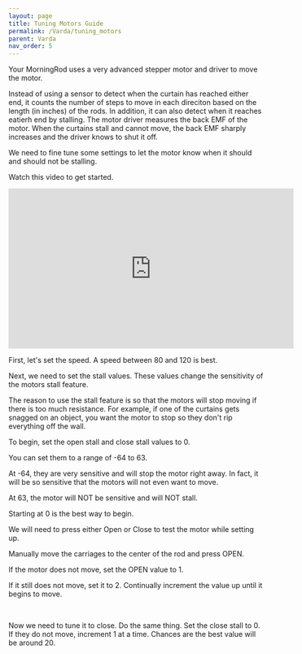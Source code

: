 ```yaml
---
layout: page
title: Tuning Motors Guide
permalink: /Varda/tuning_motors
parent: Varda
nav_order: 5
---
```


<p>Your MorningRod uses a very advanced stepper motor and driver to move the motor. </p>
<p>Instead of using a sensor to detect when the curtain has reached either end, it counts the number of steps to move in each direciton based on the length (in inches) of the rods. In addition, it can also detect when it reaches eatierh end by stalling. The motor driver measures the back EMF of the motor. When the curtains stall and cannot move, the back EMF sharply increases and the driver knows to shut it off.</p>
<p>We need to fine tune some settings to let the motor know when it should and should not be stalling. </p>
<p>Watch this video to get started.</p>
<p><iframe width="560" height="315" src="https://www.youtube.com/embed/eR2Ug87tsek" frameborder="0" allow="accelerometer; autoplay; encrypted-media; gyroscope; picture-in-picture" allowfullscreen=""></iframe></p>
<p>First, let's set the speed. A speed between 80 and 120 is best. </p>
<p>Next, we need to set the stall values. These values change the sensitivity of the motors stall feature. </p>
<p>The reason to use the stall feature is so that the motors will stop moving if there is too much resistance. For example, if one of the curtains gets snagged on an object, you want the motor to stop so they don't rip everything off the wall.</p>
<p>To begin, set the open stall and close stall values to 0. </p>
<p>You can set them to a range of -64 to 63.</p>
<p>At -64, they are very sensitive and will stop the motor right away. In fact, it will be so sensitive that the motors will not even want to move.</p>
<p>At 63, the motor will NOT be sensitive and will NOT stall.</p>
<p>Starting at 0 is the best way to begin.</p>
<p>We will need to press either Open or Close to test the motor while setting up.</p>
<p>Manually move the carriages to the center of the rod and press OPEN.</p>
<p>If the motor does not move, set the OPEN value to 1.</p>
<p>If it still does not move, set it to 2. Continually increment the value up until it begins to move. </p>
<p> </p>
<p>Now we need to tune it to close. Do the same thing. Set the close stall to 0. If they do not move, increment 1 at a time. Chances are the best value will be around 20.</p>

